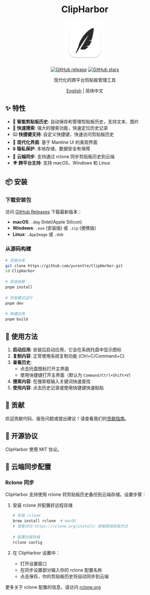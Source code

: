 <div align="center">

# ClipHarbor

<img src="resources/icons/logo_dock.png" alt="ClipHarbor Logo" width="128" height="128">

[![GitHub release](https://img.shields.io/github/v/release/yurentle/ClipHarbor)](https://github.com/yurentle/ClipHarbor/releases)
[![GitHub stars](https://img.shields.io/github/stars/yurentle/ClipHarbor)](https://github.com/yurentle/ClipHarbor/stargazers)

现代化的跨平台剪贴板管理工具

[English](./README_EN.md) | 简体中文

</div>

## ✨ 特性

- 🔄 **智能剪贴板历史**: 自动保存和管理剪贴板历史，支持文本、图片
- 🎯 **快速搜索**: 强大的搜索功能，快速定位历史记录
- ⌨️ **快捷键支持**: 自定义快捷键，快速访问剪贴板历史
- 🎨 **现代化界面**: 基于 Mantine UI 的美观界面
- 🔒 **隐私保护**: 本地存储，数据安全有保障
- 🔄 **云端同步**: 支持通过 rclone 同步剪贴板历史到云端
- 🌍 **跨平台支持**: 支持 macOS、Windows 和 Linux

## 📦 安装

### 下载安装包

访问 [GitHub Releases](https://github.com/yurentle/ClipHarbor/releases) 下载最新版本：

- **macOS**: `.dmg` (Intel/Apple Silicon)
- **Windows**: `.exe` (安装版) 或 `.zip` (便携版)
- **Linux**: `.AppImage` 或 `.deb`

### 从源码构建

```bash
# 克隆仓库
git clone https://github.com/yurentle/ClipHarbor.git
cd ClipHarbor

# 安装依赖
pnpm install

# 开发模式运行
pnpm dev

# 构建应用
pnpm build
```

## 🚀 使用方法

1. **启动应用**: 安装后启动应用，它会在系统托盘中显示图标
2. **复制内容**: 正常使用系统复制功能 (Ctrl+C/Command+C)
3. **查看历史**: 
   - 点击托盘图标打开主界面
   - 使用快捷键打开主界面（默认为 `Command/Ctrl+Shift+V`）
4. **搜索内容**: 在搜索框输入关键词快速查找
5. **使用内容**: 点击历史记录或使用快捷键快速粘贴


## 🤝 贡献

欢迎贡献代码、报告问题或提出建议！请查看我们的[贡献指南](CONTRIBUTING.md)。

## 📄 开源协议

ClipHarbor 使用 MIT 协议。

## 🔄 云端同步配置

### Rclone 同步
ClipHarbor 支持使用 rclone 将剪贴板历史备份到云端存储。设置步骤：

1. 安装 rclone 并配置好远程存储
   ```bash
   # 安装 rclone
   brew install rclone  # macOS
   # 或者访问 https://rclone.org/install/ 获取其他安装方式
   
   # 配置远程存储
   rclone config
   ```

2. 在 ClipHarbor 设置中：
   - 打开设置窗口
   - 在同步设置部分输入你的 rclone 配置名称
   - 点击保存，你的剪贴板历史将自动同步到云端

更多关于 rclone 配置的信息，请访问 [rclone.org](https://rclone.org/)
